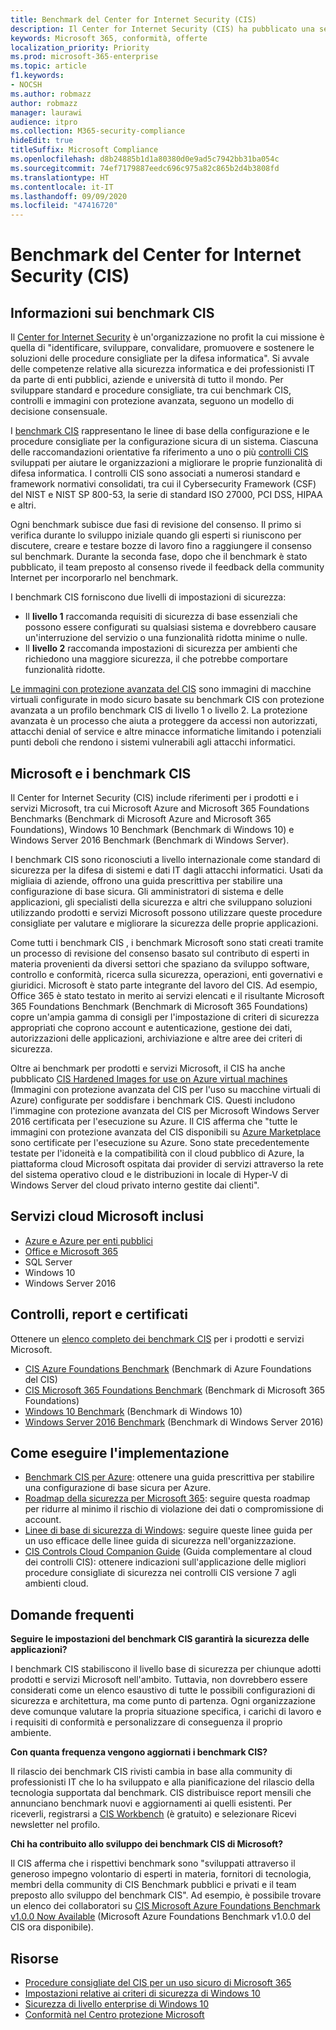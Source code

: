 ```yaml
---
title: Benchmark del Center for Internet Security (CIS)
description: Il Center for Internet Security (CIS) ha pubblicato una serie di benchmark per i prodotti e i servizi Microsoft.
keywords: Microsoft 365, conformità, offerte
localization_priority: Priority
ms.prod: microsoft-365-enterprise
ms.topic: article
f1.keywords:
- NOCSH
ms.author: robmazz
author: robmazz
manager: laurawi
audience: itpro
ms.collection: M365-security-compliance
hideEdit: true
titleSuffix: Microsoft Compliance
ms.openlocfilehash: d8b24885b1d1a80380d0e9ad5c7942bb31ba054c
ms.sourcegitcommit: 74ef7179887eedc696c975a82c865b2d4b3808fd
ms.translationtype: HT
ms.contentlocale: it-IT
ms.lasthandoff: 09/09/2020
ms.locfileid: "47416720"
---
```

# <a name="center-for-internet-security-cis-benchmarks"></a>Benchmark del Center for Internet Security (CIS)

## <a name="about-cis-benchmarks"></a>Informazioni sui benchmark CIS

Il [Center for Internet Security](https://www.cisecurity.org/) è un'organizzazione no profit la cui missione è quella di "identificare, sviluppare, convalidare, promuovere e sostenere le soluzioni delle procedure consigliate per la difesa informatica". Si avvale delle competenze relative alla sicurezza informatica e dei professionisti IT da parte di enti pubblici, aziende e università di tutto il mondo. Per sviluppare standard e procedure consigliate, tra cui benchmark CIS, controlli e immagini con protezione avanzata, seguono un modello di decisione consensuale.  
  
I [benchmark CIS](https://www.cisecurity.org/cis-benchmarks/) rappresentano le linee di base della configurazione e le procedure consigliate per la configurazione sicura di un sistema. Ciascuna delle raccomandazioni orientative fa riferimento a uno o più [controlli CIS](https://www.cisecurity.org/controls/) sviluppati per aiutare le organizzazioni a migliorare le proprie funzionalità di difesa informatica. I controlli CIS sono associati a numerosi standard e framework normativi consolidati, tra cui il Cybersecurity Framework (CSF) del NIST e NIST SP 800-53, la serie di standard ISO 27000, PCI DSS, HIPAA e altri.  
  
Ogni benchmark subisce due fasi di revisione del consenso. Il primo si verifica durante lo sviluppo iniziale quando gli esperti si riuniscono per discutere, creare e testare bozze di lavoro fino a raggiungere il consenso sul benchmark. Durante la seconda fase, dopo che il benchmark è stato pubblicato, il team preposto al consenso rivede il feedback della community Internet per incorporarlo nel benchmark.  
  
I benchmark CIS forniscono due livelli di impostazioni di sicurezza:

- Il **livello 1** raccomanda requisiti di sicurezza di base essenziali che possono essere configurati su qualsiasi sistema e dovrebbero causare un'interruzione del servizio o una funzionalità ridotta minime o nulle.
- Il **livello 2** raccomanda impostazioni di sicurezza per ambienti che richiedono una maggiore sicurezza, il che potrebbe comportare funzionalità ridotte.

[Le immagini con protezione avanzata del CIS](https://www.cisecurity.org/blog/cis-hardened-images-now-in-microsoft-azure-marketplace/) sono immagini di macchine virtuali configurate in modo sicuro basate su benchmark CIS con protezione avanzata a un profilo benchmark CIS di livello 1 o livello 2. La protezione avanzata è un processo che aiuta a proteggere da accessi non autorizzati, attacchi denial of service e altre minacce informatiche limitando i potenziali punti deboli che rendono i sistemi vulnerabili agli attacchi informatici.

## <a name="microsoft-and-the-cis-benchmarks"></a>Microsoft e i benchmark CIS

Il Center for Internet Security (CIS) include riferimenti per i prodotti e i servizi Microsoft, tra cui Microsoft Azure and Microsoft 365 Foundations Benchmarks (Benchmark di Microsoft Azure and Microsoft 365 Foundations), Windows 10 Benchmark (Benchmark di Windows 10) e Windows Server 2016 Benchmark (Benchmark di Windows Server).  
  
I benchmark CIS sono riconosciuti a livello internazionale come standard di sicurezza per la difesa di sistemi e dati IT dagli attacchi informatici. Usati da migliaia di aziende, offrono una guida prescrittiva per stabilire una configurazione di base sicura. Gli amministratori di sistema e delle applicazioni, gli specialisti della sicurezza e altri che sviluppano soluzioni utilizzando prodotti e servizi Microsoft possono utilizzare queste procedure consigliate per valutare e migliorare la sicurezza delle proprie applicazioni.  
  
Come tutti i benchmark CIS , i benchmark Microsoft sono stati creati tramite un processo di revisione del consenso basato sul contributo di esperti in materia provenienti da diversi settori che spaziano da sviluppo software, controllo e conformità, ricerca sulla sicurezza, operazioni, enti governativi e giuridici. Microsoft è stato parte integrante del lavoro del CIS. Ad esempio, Office 365 è stato testato in merito ai servizi elencati e il risultante Microsoft 365 Foundations Benchmark (Benchmark di Microsoft 365 Foundations) copre un'ampia gamma di consigli per l'impostazione di criteri di sicurezza appropriati che coprono account e autenticazione, gestione dei dati, autorizzazioni delle applicazioni, archiviazione e altre aree dei criteri di sicurezza.  
  
Oltre ai benchmark per prodotti e servizi Microsoft, il CIS ha anche pubblicato [CIS Hardened Images for use on Azure virtual machines](https://www.cisecurity.org/blog/cis-hardened-images-now-in-microsoft-azure-marketplace/) (Immagini con protezione avanzata del CIS per l'uso su macchine virtuali di Azure) configurate per soddisfare i benchmark CIS. Questi includono l'immagine con protezione avanzata del CIS per Microsoft Windows Server 2016 certificata per l'esecuzione su Azure. Il CIS afferma che "tutte le immagini con protezione avanzata del CIS disponibili su [Azure Marketplace ](https://azuremarketplace.microsoft.com/marketplace/apps?search=center%20for%20internet%20security) sono certificate per l'esecuzione su Azure. Sono state precedentemente testate per l'idoneità e la compatibilità con il cloud pubblico di Azure, la piattaforma cloud Microsoft ospitata dai provider di servizi attraverso la rete del sistema operativo cloud e le distribuzioni in locale di Hyper-V di Windows Server del cloud privato interno gestite dai clienti".

## <a name="microsoft-in-scope-cloud-services"></a>Servizi cloud Microsoft inclusi

- [Azure e Azure per enti pubblici](https://aka.ms/AzureCompliance)
- [Office e Microsoft 365](https://aka.ms/o365-compliance-framework)
- SQL Server
- Windows 10
- Windows Server 2016

## <a name="audits-reports-and-certificates"></a>Controlli, report e certificati

Ottenere un [elenco completo dei benchmark CIS](https://www.cisecurity.org/cis-benchmarks/) per i prodotti e servizi Microsoft.

- [CIS Azure Foundations Benchmark](https://www.cisecurity.org/benchmark/azure/) (Benchmark di Azure Foundations del CIS)
- [CIS Microsoft 365 Foundations Benchmark](https://www.cisecurity.org/benchmark/microsoft_office/) (Benchmark di Microsoft 365 Foundations)
- [Windows 10 Benchmark](https://www.cisecurity.org/benchmark/microsoft_windows_desktop/) (Benchmark di Windows 10)
- [Windows Server 2016 Benchmark](https://www.cisecurity.org/benchmark/microsoft_windows_server/) (Benchmark di Windows Server 2016)

## <a name="how-to-implement"></a>Come eseguire l'implementazione

- [Benchmark CIS per Azure](https://azure.microsoft.com/mediahandler/files/resourcefiles/cis-microsoft-azure-foundations-security-benchmark/CIS_Microsoft_Azure_Foundations_Benchmark_v1.0.0.pdf): ottenere una guida prescrittiva per stabilire una configurazione di base sicura per Azure.  
- [Roadmap della sicurezza per Microsoft 365](https://docs.microsoft.com/microsoft-365/security/office-365-security/security-roadmap): seguire questa roadmap per ridurre al minimo il rischio di violazione dei dati o compromissione di account.
- [Linee di base di sicurezza di Windows](https://docs.microsoft.com/windows/security/threat-protection/windows-security-baselines): seguire queste linee guida per un uso efficace delle linee guida di sicurezza nell'organizzazione.
- [CIS Controls Cloud Companion Guide](https://www.cisecurity.org/white-papers/cis-controls-cloud-companion-guide/) (Guida complementare al cloud dei controlli CIS): ottenere indicazioni sull'applicazione delle migliori procedure consigliate di sicurezza nei controlli CIS versione 7 agli ambienti cloud.

## <a name="frequently-asked-questions"></a>Domande frequenti

**Seguire le impostazioni del benchmark CIS garantirà la sicurezza delle applicazioni?**

I benchmark CIS stabiliscono il livello base di sicurezza per chiunque adotti prodotti e servizi Microsoft nell'ambito. Tuttavia, non dovrebbero essere considerati come un elenco esaustivo di tutte le possibili configurazioni di sicurezza e architettura, ma come punto di partenza. Ogni organizzazione deve comunque valutare la propria situazione specifica, i carichi di lavoro e i requisiti di conformità e personalizzare di conseguenza il proprio ambiente.

**Con quanta frequenza vengono aggiornati i benchmark CIS?**

Il rilascio dei benchmark CIS rivisti cambia in base alla community di professionisti IT che lo ha sviluppato e alla pianificazione del rilascio della tecnologia supportata dal benchmark. CIS distribuisce report mensili che annunciano benchmark nuovi e aggiornamenti ai quelli esistenti. Per riceverli, registrarsi a [CIS Workbench](https://workbench.cisecurity.org/) (è gratuito) e selezionare Ricevi newsletter nel profilo.

**Chi ha contribuito allo sviluppo dei benchmark CIS di Microsoft?**

Il CIS afferma che i rispettivi benchmark sono "sviluppati attraverso il generoso impegno volontario di esperti in materia, fornitori di tecnologia, membri della community di CIS Benchmark pubblici e privati e il team preposto allo sviluppo del benchmark CIS". Ad esempio, è possibile trovare un elenco dei collaboratori su [CIS Microsoft Azure Foundations Benchmark v1.0.0 Now Available](https://www.cisecurity.org/blog/cis-microsoft-azure-foundations-benchmark-v1-0-0-now-available/) (Microsoft Azure Foundations Benchmark v1.0.0 del CIS ora disponibile).

## <a name="resources"></a>Risorse

- [Procedure consigliate del CIS per un uso sicuro di Microsoft 365](https://www.microsoft.com/security/blog/2019/01/10/best-practices-for-securely-using-microsoft-365-the-cis-microsoft-365-foundations-benchmark-now-available/)
- [Impostazioni relative ai criteri di sicurezza di Windows 10](https://docs.microsoft.com/windows/security/threat-protection/security-policy-settings/security-policy-settings)
- [Sicurezza di livello enterprise di Windows 10](https://docs.microsoft.com/windows/security/index)
- [Conformità nel Centro protezione Microsoft](https://www.microsoft.com/trust-center/compliance/compliance-overview)
